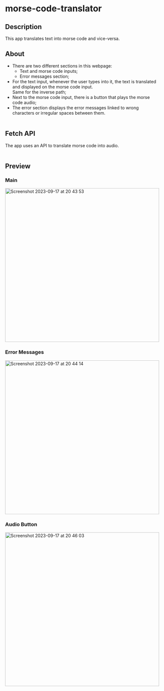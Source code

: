 # morse-code-translator

## Description 
This app translates text into morse code and vice-versa.

## About
* There are two different sections in this webpage:
  * Text and morse code inputs;
  * Error messages section;
* For the text input, whenever the user types into it, the text is translated and displayed on the morse code input. <br>
  Same for the inverse path;
* Next to the morse code input, there is a button that plays the morse code audio;
* The error section displays the error messages linked to wrong characters or irregular spaces between them. <br><br>

## Fetch API
The app uses an API to translate morse code into audio.<br><br>

## Preview

### Main 
<img width="500" alt="Screenshot 2023-09-17 at 20 43 53" src="https://github.com/samuel-santos91/morse-code-translator/assets/107240729/01827825-92f6-4d1c-af2f-daea92ff48e3">


### Error Messages
<img width="500" alt="Screenshot 2023-09-17 at 20 44 14" src="https://github.com/samuel-santos91/morse-code-translator/assets/107240729/a62ed66a-07a6-439a-ba96-e73805631b4b">


### Audio Button
<img width="500" alt="Screenshot 2023-09-17 at 20 46 03" src="https://github.com/samuel-santos91/morse-code-translator/assets/107240729/aee9ad80-cbe5-4b7f-b787-8e484c48be8b">

